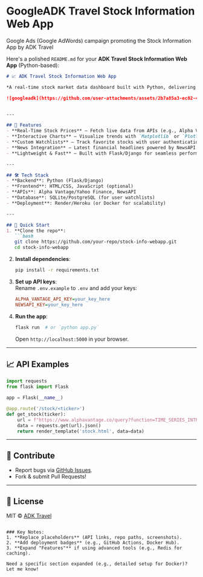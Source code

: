 # GoogleADK Travel Stock Information Web App
Google Ads (Google AdWords) campaign promoting the Stock Information App by ADK Travel

Here's a polished `README.md` for your **ADK Travel Stock Information Web App** (Python-based):

```markdown
# 📈 ADK Travel Stock Information Web App  

*A real-time stock market data dashboard built with Python, delivering financial insights at your fingertips.*  

![googleadk](https://github.com/user-attachments/assets/2b7a85a3-ec02-47e5-9396-2d056b9fc62f)


---

## 🌟 Features  
- **Real-Time Stock Prices** – Fetch live data from APIs (e.g., Alpha Vantage, Yahoo Finance).  
- **Interactive Charts** – Visualize trends with `Matplotlib` or `Plotly`.  
- **Custom Watchlists** – Track favorite stocks with user authentication.  
- **News Integration** – Latest financial headlines powered by NewsAPI.  
- **Lightweight & Fast** – Built with Flask/Django for seamless performance.  

---

## 🛠️ Tech Stack  
- **Backend**: Python (Flask/Django)  
- **Frontend**: HTML/CSS, JavaScript (optional)  
- **APIs**: Alpha Vantage/Yahoo Finance, NewsAPI  
- **Database**: SQLite/PostgreSQL (for user watchlists)  
- **Deployment**: Render/Heroku (or Docker for scalability)  

---

## 🚀 Quick Start  
1. **Clone the repo**:  
   ```bash
   git clone https://github.com/your-repo/stock-info-webapp.git
   cd stock-info-webapp
   ```

2. **Install dependencies**:  
   ```bash
   pip install -r requirements.txt
   ```

3. **Set up API keys**:  
   Rename `.env.example` to `.env` and add your keys:  
   ```ini
   ALPHA_VANTAGE_API_KEY=your_key_here
   NEWSAPI_KEY=your_key_here
   ```

4. **Run the app**:  
   ```bash
   flask run  # or `python app.py`
   ```
   Open `http://localhost:5000` in your browser.  

---

## 📈 API Examples  
```python
import requests
from flask import Flask

app = Flask(__name__)

@app.route('/stock/<ticker>')
def get_stock(ticker):
    url = f"https://www.alphavantage.co/query?function=TIME_SERIES_INTRADAY&symbol={ticker}&interval=5min&apikey={API_KEY}"
    data = requests.get(url).json()
    return render_template('stock.html', data=data)
```

---

## 🤝 Contribute  
- Report bugs via [GitHub Issues](https://github.com/your-repo/stock-info-webapp/issues).  
- Fork & submit Pull Requests!  

---

## 📜 License  
MIT © [ADK Travel](https://adktravel.com)  
```

### Key Notes:  
1. **Replace placeholders** (API links, repo paths, screenshots).  
2. **Add deployment badges** (e.g., GitHub Actions, Docker Hub).  
3. **Expand "Features"** if using advanced tools (e.g., Redis for caching).  

Need a specific section expanded (e.g., detailed setup for Docker)? Let me know!
